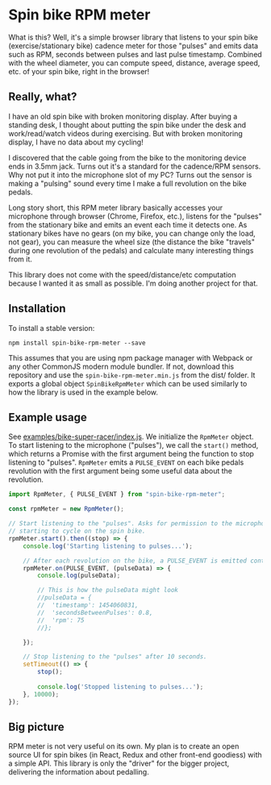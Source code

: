 # Spin bike RPM meter

What is this? Well, it's a simple browser library that listens to your spin bike (exercise/stationary bike) cadence meter
for those "pulses" and emits data such as RPM, seconds between pulses and last pulse timestamp. Combined with the wheel diameter,
you can compute speed, distance, average speed, etc. of your spin bike, right in the browser!

## Really, what?

I have an old spin bike with broken monitoring display. After buying a standing desk, I thought about putting the spin bike
under the desk and work/read/watch videos during exercising. But with broken monitoring display, I have no data about my
cycling!

I discovered that the cable going from the bike to the monitoring device ends in 3.5mm jack. Turns out it's a standard for
the cadence/RPM sensors. Why not put it into the microphone slot of my PC? Turns out the sensor is making a "pulsing" sound
every time I make a full revolution on the bike pedals.

Long story short, this RPM meter library basically accesses your microphone through browser (Chrome, Firefox, etc.), listens
for the "pulses" from the stationary bike and emits an event each time it detects one. As stationary bikes have no gears
(on my bike, you can change only the load, not gear), you can measure the wheel size (the distance the bike "travels" during
one revolution of the pedals) and calculate many interesting things from it.

This library does not come with the speed/distance/etc computation because I wanted it as small as possible. I'm doing another
project for that.

## Installation

To install a stable version:

```
npm install spin-bike-rpm-meter --save
```

This assumes that you are using npm package manager with Webpack or any other CommonJS modern module bundler. If not,
download this repository and use the `spin-bike-rpm-meter.min.js` from the dist/ folder. It exports a global object 
`SpinBikeRpmMeter` which can be used similarly to how the library is used in the example below.

## Example usage

See [examples/bike-super-racer/index.js](examples/bike-super-racer/index.js). We initialize the `RpmMeter` object. To start
listening to the microphone ("pulses"), we call the `start()` method, which returns a Promise with the first argument
being the function to stop listening to "pulses". `RpmMeter` emits a `PULSE_EVENT` on each bike pedals revolution with the
first argument being some useful data about the revolution.

```js
import RpmMeter, { PULSE_EVENT } from "spin-bike-rpm-meter";

const rpmMeter = new RpmMeter();

// Start listening to the "pulses". Asks for permission to the microphone. Run start() before
// starting to cycle on the spin bike.
rpmMeter.start().then((stop) => {
	console.log('Starting listening to pulses...');

	// After each revolution on the bike, a PULSE_EVENT is emitted containing some useful data about it.
	rpmMeter.on(PULSE_EVENT, (pulseData) => {
		console.log(pulseData);

		// This is how the pulseData might look
		//pulseData = {
		//	'timestamp': 1454060831,
		//	'secondsBetweenPulses': 0.8,
		//	'rpm': 75
		//};

	});

	// Stop listening to the "pulses" after 10 seconds.
	setTimeout(() => {
		stop();
		
		console.log('Stopped listening to pulses...');
	}, 10000);
});
```

## Big picture

RPM meter is not very useful on its own. My plan is to create an open source UI for spin bikes (in React, Redux and other
front-end goodiess) with a simple API. This library is only the "driver" for the bigger project, delivering the information
about pedalling.

